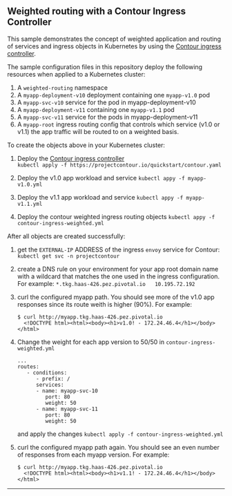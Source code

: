 ## Weighted routing with a Contour Ingress Controller

This sample demonstrates the concept of weighted application and routing of services and ingress objects in Kubernetes by using the [Contour ingress controller](https://projectcontour.io/).

The sample configuration files in this repository deploy the following resources when applied to a Kubernetes cluster:

1. A `weighted-routing` namespace
1. A `myapp-deployment-v10` deployment containing one `myapp-v1.0` pod
1. A `myapp-svc-v10` service for the pod in myapp-deployment-v10
1. A `myapp-deployment-v11` containing one `myapp-v1.1` pod
1. A `myapp-svc-v11` service for the pods in myapp-deployment-v11
1. A `myapp-root` ingress routing config that controls which service (v1.0 or v1.1) the app traffic will be routed to on a weighted basis.

To create the objects above in your Kubernetes cluster:

1. Deploy the [Contour ingress controller](https://github.com/projectcontour/contour/blob/master/examples/contour/README.md#deploy-contour)  
   `kubectl apply -f https://projectcontour.io/quickstart/contour.yaml`

1. Deploy the v1.0 app workload and service
   `kubectl appy -f myapp-v1.0.yml`

1. Deploy the v1.1 app workload and service
   `kubectl appy -f myapp-v1.1.yml`

1. Deploy the contour weighted ingress routing objects
   `kubectl appy -f contour-ingress-weighted.yml`


After all objects are created successfully:

1. get the `EXTERNAL-IP` ADDRESS of the ingress `envoy` service for Contour:  
   `kubectl get svc -n projectcontour`

1. create a DNS rule on your environment for your app root domain name with a wildcard that matches the one used in the ingress configuration.  
  For example:  `*.tkg.haas-426.pez.pivotal.io   10.195.72.192`  

1. curl the configured myapp path. You should see more of the v1.0 app responses since its route weith is higher (90%).
   For example:  
   ```
   $ curl http://myapp.tkg.haas-426.pez.pivotal.io
     <!DOCTYPE html><html><body><h1>v1.0! - 172.24.46.4</h1></body></html>
   ```

1. Change the weight for each app version to 50/50 in `contour-ingress-weighted.yml`
   ```
   ...
   routes: 
      - conditions:
         - prefix: /  
         services:
         - name: myapp-svc-10
            port: 80
            weight: 50
         - name: myapp-svc-11
            port: 80
            weight: 50
   ```  
   and apply the changes `kubectl apply -f contour-ingress-weighted.yml`

1. curl the configured myapp path again. You should see an even number of responses from each myapp version.
   For example:  
   ```
   $ curl http://myapp.tkg.haas-426.pez.pivotal.io
     <!DOCTYPE html><html><body><h1>v1.1! - 172.24.46.4</h1></body></html>
   ```

---


